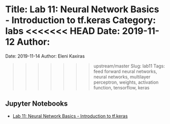 Title: Lab 11: Neural Network Basics - Introduction to tf.keras
Category: labs
<<<<<<< HEAD
Date: 2019-11-12
Author: 
=======
Date: 2019-11-14
Author: Eleni Kaxiras
>>>>>>> upstream/master
Slug: lab11
Tags: feed forward neural networks, neural networks, multilayer perceptron, weights, activation function, tensorflow, keras


## Jupyter Notebooks
- [Lab 11: Neural Network Basics - Introduction to tf.keras]({filename}notes/lab11_MLP_solutions_part1.ipynb)

